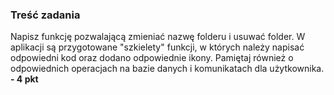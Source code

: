 ### Treść zadania
Napisz funkcję pozwalającą zmieniać nazwę folderu i usuwać folder. W aplikacji są przygotowane "szkielety" funkcji, w których należy napisać odpowiedni kod oraz dodano odpowiednie ikony. Pamiętaj również o odpowiednich operacjach na bazie danych i komunikatach dla użytkownika. **- 4 pkt**